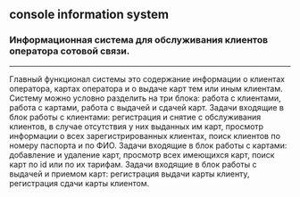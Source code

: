 ## console information system
### Информационная система для обслуживания клиентов оператора сотовой связи.
___
Главный функционал системы это содержание информации о клиентах оператора, картах оператора и о выдаче карт тем или иным клиентам. Систему можно условно разделить на три блока: работа с клиентами, работа с картами, работа с выдачей и сдачей карт. Задачи входящие в блок работы с клиентами: регистрация и снятие с обслуживания клиентов, в случае отсутствия у них выданных им карт, просмотр информации о всех зарегистрированных клиентах, поиск клиентов по номеру паспорта и по ФИО. Задачи входящие в блок работы с картами: добавление и удаление карт, просмотр всех имеющихся карт, поиск карт по id или по их тарифам. Задачи входящие в блок работы с выдачей и приемом карт: регистрация выдачи карты клиенту, регистрация сдачи карты клиентом.

